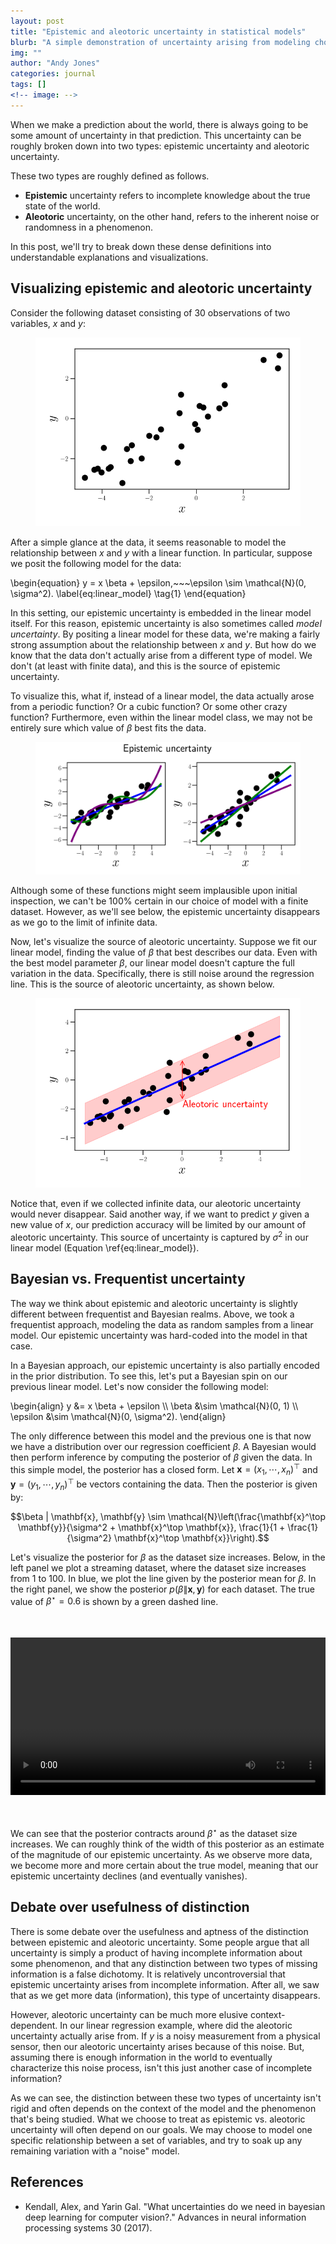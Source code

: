 ```yaml
---
layout: post
title: "Epistemic and aleotoric uncertainty in statistical models"
blurb: "A simple demonstration of uncertainty arising from modeling choices and uncertainty arising from noise."
img: ""
author: "Andy Jones"
categories: journal
tags: []
<!-- image: -->
---
```


$$\DeclareMathOperator*{\argmin}{arg\,min}$$
$$\DeclareMathOperator*{\argmax}{arg\,max}$$

<style>
.column {
  float: left;
  width: 30%;
  padding: 5px;
}

/* Clear floats after image containers */
.row::after {
  content: "";
  clear: both;
  display: table;
}
</style>

When we make a prediction about the world, there is always going to be some amount of uncertainty in that prediction. This uncertainty can be roughly broken down into two types: epistemic uncertainty and aleotoric uncertainty.

These two types are roughly defined as follows.

- **Epistemic** uncertainty refers to incomplete knowledge about the true state of the world. 
- **Aleotoric** uncertainty, on the other hand, refers to the inherent noise or randomness in a phenomenon.

In this post, we'll try to break down these dense definitions into understandable explanations and visualizations.

## Visualizing epistemic and aleotoric uncertainty

Consider the following dataset consisting of $30$ observations of two variables, $x$ and $y$:

<center>
<figure>
  <img src="/assets/uncertainty_linreg_data.png">
  <figcaption><i></i></figcaption>
</figure>
</center>

After a simple glance at the data, it seems reasonable to model the relationship between $x$ and $y$ with a linear function. In particular, suppose we posit the following model for the data:

\begin{equation}
y = x \beta + \epsilon,~~~\epsilon \sim \mathcal{N}(0, \sigma^2). \label{eq:linear_model} \tag{1}
\end{equation}

In this setting, our epistemic uncertainty is embedded in the linear model itself. For this reason, epistemic uncertainty is also sometimes called *model uncertainty*. By positing a linear model for these data, we're making a fairly strong assumption about the relationship between $x$ and $y$. But how do we know that the data don't actually arise from a different type of model. We don't (at least with finite data), and this is the source of epistemic uncertainty.

To visualize this, what if, instead of a linear model, the data actually arose from a periodic function? Or a cubic function? Or some other crazy function? Furthermore, even within the linear model class, we may not be entirely sure which value of $\beta$ best fits the data.

<center>
<figure>
  <img src="/assets/uncertainty_linreg_data_epistemic.png">
  <figcaption><i></i></figcaption>
</figure>
</center>

Although some of these functions might seem implausible upon initial inspection, we can't be 100% certain in our choice of model with a finite dataset. However, as we'll see below, the epistemic uncertainty disappears as we go to the limit of infinite data.

Now, let's visualize the source of aleotoric uncertainty. Suppose we fit our linear model, finding the value of $\beta$ that best describes our data. Even with the best model parameter $\beta$, our linear model doesn't capture the full variation in the data. Specifically, there is still noise around the regression line. This is the source of aleotoric uncertainty, as shown below.

<center>
<figure>
  <img src="/assets/uncertainty_linreg_data_aleotoric.png">
  <figcaption><i></i></figcaption>
</figure>
</center>

Notice that, even if we collected infinite data, our aleotoric uncertainty would never disappear. Said another way, if we want to predict $y$ given a new value of $x$, our prediction accuracy will be limited by our amount of aleotoric uncertainty. This source of uncertainty is captured by $\sigma^2$ in our linear model (Equation \ref{eq:linear_model}).

## Bayesian vs. Frequentist uncertainty

The way we think about epistemic and aleotoric uncertainty is slightly different between frequentist and Bayesian realms. Above, we took a frequentist approach, modeling the data as random samples from a linear model. Our epistemic uncertainty was hard-coded into the model in that case.

In a Bayesian approach, our epistemic uncertainty is also partially encoded in the prior distribution. To see this, let's put a Bayesian spin on our previous linear model. Let's now consider the following model:

\begin{align} y &= x \beta + \epsilon \\\ \beta &\sim \mathcal{N}(0, 1) \\\ \epsilon &\sim \mathcal{N}(0, \sigma^2). \end{align}

The only difference between this model and the previous one is that now we have a distribution over our regression coefficient $\beta$. A Bayesian would then perform inference by computing the posterior of $\beta$ given the data. In this simple model, the posterior has a closed form. Let $\mathbf{x} = (x_1, \cdots, x_n)^\top$ and $\mathbf{y} = (y_1, \cdots, y_n)^\top$ be vectors containing the data. Then the posterior is given by:

$$\beta | \mathbf{x}, \mathbf{y} \sim \mathcal{N}\left(\frac{\mathbf{x}^\top \mathbf{y}}{\sigma^2 + \mathbf{x}^\top \mathbf{x}}, \frac{1}{1 + \frac{1}{\sigma^2} \mathbf{x}^\top \mathbf{x}}\right).$$

Let's visualize the posterior for $\beta$ as the dataset size increases. Below, in the left panel we plot a streaming dataset, where the dataset size increases from $1$ to $100$. In blue, we plot the line given by the posterior mean for $\beta$. In the right panel, we show the posterior $p(\beta \| \mathbf{x}, \mathbf{y})$ for each dataset. The true value of $\beta^\star=0.6$ is shown by a green dashed line.

<center>
<video style="width:100%; text-align:center; display:block; margin-top:50px;" autoplay loop>
<source src="/assets/uncertainty_linreg_animation.mp4" type="video/mp4">
</video>
<figcaption style="margin-bottom:50px;"><i></i></figcaption>
</center>

We can see that the posterior contracts around $\beta^\star$ as the dataset size increases. We can roughly think of the width of this posterior as an estimate of the magnitude of our epistemic uncertainty. As we observe more data, we become more and more certain about the true model, meaning that our epistemic uncertainty declines (and eventually vanishes).

## Debate over usefulness of distinction

There is some debate over the usefulness and aptness of the distinction between epistemic and aleotoric uncertainty. Some people argue that all uncertainty is simply a product of having incomplete information about some phenomenon, and that any distinction between two types of missing information is a false dichotomy. It is relatively uncontroversial that epistemic uncertainty arises from incomplete information. After all, we saw that as we get more data (information), this type of uncertainty disappears. 

However, aleotoric uncertainty can be much more elusive context-dependent. In our linear regression example, where did the aleotoric uncertainty actually arise from. If $y$ is a noisy measurement from a physical sensor, then our aleotoric uncertainty arises because of this noise. But, assuming there is enough information in the world to eventually characterize this noise process, isn't this just another case of incomplete information?

As we can see, the distinction between these two types of uncertainty isn't rigid and often depends on the context of the model and the phenomenon that's being studied. What we choose to treat as epistemic vs. aleotoric uncertainty will often depend on our goals. We may choose to model one specific relationship between a set of variables, and try to soak up any remaining variation with a "noise" model.

## References

- Kendall, Alex, and Yarin Gal. "What uncertainties do we need in bayesian deep learning for computer vision?." Advances in neural information processing systems 30 (2017).


